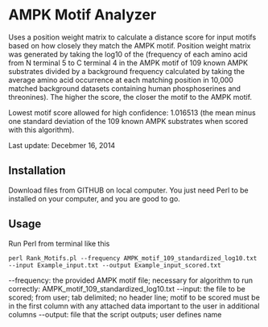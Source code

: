 AMPK Motif Analyzer
===================

Uses a position weight matrix to calculate a distance score for input motifs based on how closely they match the AMPK motif. Position weight matrix was generated by taking the log10 of the (frequency of each amino acid from N terminal 5 to C terminal 4 in the AMPK motif of 109 known AMPK substrates divided by a background frequency calculated by taking the average amino acid occurrence at each matching position in 10,000 matched background datasets containing human phosphoserines and threonines). The higher the score, the closer the motif to the AMPK motif.

Lowest motif score allowed for high confidence: 1.016513 (the mean minus one standard deviation of the 109 known AMPK substrates when scored with this algorithm).

Last update: Decebmer 16, 2014

Installation
------------

Download files from GITHUB on local computer. You just need Perl to be installed on your computer, and you are good to go.

Usage
------------

Run Perl from terminal like this

    perl Rank_Motifs.pl --frequency AMPK_motif_109_standardized_log10.txt --input Example_input.txt --output Example_input_scored.txt

--frequency: the provided AMPK motif file; necessary for algorithm to run correctly: AMPK_motif_109_standardized_log10.txt
--input: the file to be scored; from user; tab delimited; no header line; motif to be scored must be in the first column with any attached data important to the user in additional columns
--output: file that the script outputs; user defines name
